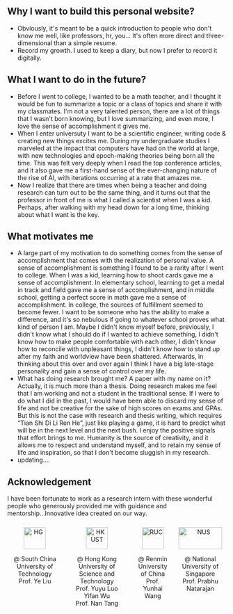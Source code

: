 ## Why I want to build this personal website?

- Obviously, it's meant to be a quick introduction to people who don't know me well, like professors, hr, you... It's often more direct and three-dimensional than a simple resume.
- Record my growth. I used to keep a diary, but now I prefer to record it digitally.
## What I want to do in the future?
- Before I went to college, I wanted to be a math teacher, and I thought it would be fun to summarize a topic or a class of topics and share it with my classmates. I'm not a very talented person, there are a lot of things that I wasn't born knowing, but I love summarizing, and even more, I love the sense of accomplishment it gives me.
- When I enter universuty I want to be a scientific engineer, writing code & creating new things excites me. During my undergraduate studies I marveled at the impact that computers have had on the world at large, with new technologies and epoch-making theories being born all the time. This was felt very deeply when I read the top conference articles, and it also gave me a first-hand sense of the ever-changing nature of the rise of AI, with iterations occurring at a rate that amazes me.
- Now I realize that there are times when being a teacher and doing research can turn out to be the same thing, and it turns out that the professor in front of me is what I called a scientist when I was a kid. Perhaps, after walking with my head down for a long time, thinking about what I want is the key.
## What motivates me
- A large part of my motivation to do something comes from the sense of accomplishment that comes with the realization of personal value. A sense of accomplishment is something I found to be a rarity after I went to college. When I was a kid, learning how to shoot cards gave me a sense of accomplishment. In elementary school, learning to get a medal in track and field gave me a sense of accomplishment, and in middle school, getting a perfect score in math gave me a sense of accomplishment. In college, the sources of fulfillment seemed to become fewer. I want to be someone who has the ability to make a difference, and it's so nebulous if going to whatever school proves what kind of person I am. Maybe I didn't know myself before, previously, I didn't know what I should do if I wanted to achieve something, I didn't know how to make people comfortable with each other, I didn't know how to reconcile with unpleasant things, I didn't know how to stand up after my faith and worldview have been shattered. Afterwards, in thinking about this over and over again I think I have a big late-stage personality and gain a sense of control over my life.
- What has doing research brought me? A paper with my name on it? Actually, it is much more than a thesis. Doing research makes me feel that I am working and not a student in the traditional sense. If I were to do what I did in the past, I would have been able to discard my sense of life and not be creative for the sake of high scores on exams and GPAs. But this is not the case with research and thesis writing, which requires “Tian Shi Di Li Ren He”, just like playing a game, it is hard to predict what will be in the next level and the next bush. I enjoy the positive signals that effort brings to me. Humanity is the source of creativity, and it allows me to respect and understand myself, and to retain my sense of life and inspiration, so that I don't become sluggish in my research.
- updating....
## Acknowledgement

<p>I have been fortunate to work as a research intern with these wonderful people who generously provided me with guidance and mentorship...Innovative idea created on our way.</p>

<div style="display: flex; justify-content: space-around; align-items: flex-start; text-align: center;">
      <div style="margin: 10px;">
    <img src="D:\GitRepo\LutaoYan.github.io\images\hg.png" alt="HG" width="50" height="50">
    <p>@ South China University of Technology<br>Prof. Ye Liu</p>
  </div>
  <div style="margin: 10px;">
    <img src="D:\GitRepo\LutaoYan.github.io\images\hkust.svg" alt="HKUST" width="50" height="50">
    <p>@ Hong Kong University of Science and Technology<br>Prof. Yuyu Luo<br>Yifan Wu<br>Prof. Nan Tang</p>
  </div>
  <div style="margin: 10px;">
    <img src="D:\GitRepo\LutaoYan.github.io\images\ruc.svg" alt="RUC" width="50" height="50">
    <p>@ Renmin University of China<br>Prof. Yunhai Wang</p>
  </div>
      <div style="margin: 10px;">
    <img src="D:\GitRepo\LutaoYan.github.io\images\nus.png" alt="NUS" width="100" height="50
                                                                                          ">
    <p>@ National University of Singapore<br>Prof. Prabhu Natarajan</p>
  </div>
</div>
